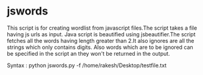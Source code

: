 # jswords

This script is for creating wordlist from javascript files.The script takes a file having js urls as input.
Java script is beautified using jsbeautifier.The script fetches all the words having length greater than 2.It also ignores are all the strings which
only contains digits.
Also words which are to be ignored can be specified in the script an they won't be returned in the output.

Syntax :  python jswords.py -f /home/rakesh/Desktop/testfile.txt
